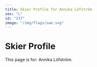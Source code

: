 ```yaml
---
title: Skier Profile for Annika Löfström
sex: "L"
id: "237"
image: "/img/flags/swe.svg" 
---
```


# Skier Profile

This page is for: Annika Löfström.
    